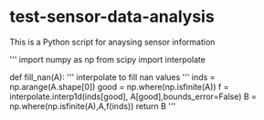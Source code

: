 # test-sensor-data-analysis
This is a Python script for anaysing sensor information

'''
import numpy as np
from scipy import interpolate

def fill_nan(A):
    '''
    interpolate to fill nan values
    '''
    inds = np.arange(A.shape[0])
    good = np.where(np.isfinite(A))
    f = interpolate.interp1d(inds[good], A[good],bounds_error=False)
    B = np.where(np.isfinite(A),A,f(inds))
    return B
'''